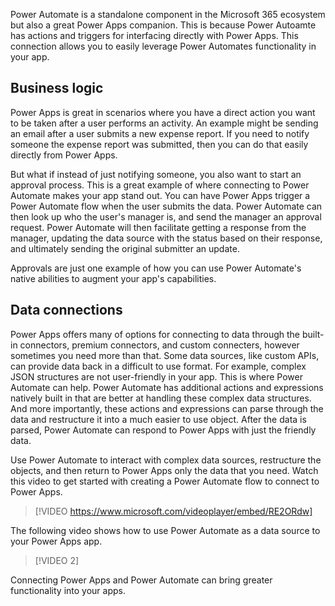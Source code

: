 Power Automate is a standalone component in the Microsoft 365 ecosystem but also a great Power Apps companion. This is because Power Autoamte has actions and triggers for interfacing directly with Power Apps. This connection allows you to easily leverage Power Automates functionality in your app.

## Business logic

Power Apps is great in scenarios where you have a direct action you want
to be taken after a user performs an activity. An example might be
sending an email after a user submits a new expense report. If you need
to notify someone the expense report was submitted, then you can do that
easily directly from Power Apps.

But what if instead of just notifying someone, you also want to start an approval process. This is a great example of where connecting to Power Automate makes your app stand out. You can have Power Apps trigger a Power Automate flow when the user submits the data. Power Automate can then look up who the user's manager is, and send the manager an approval request. Power Automate will then facilitate getting a response from the manager, updating the data source with the status based on their response, and ultimately sending the original submitter an update.

Approvals are just one example of how you can use Power Automate's native abilities to augment your app's capabilities.

## Data connections

Power Apps offers many of options for connecting to data through the built-in connectors, premium connectors, and custom connecters, however sometimes you need more than that. Some data sources, like custom APIs, can provide data back in a difficult to use format. For example, complex JSON structures are not user-friendly in your app. This is where Power Automate can help. Power Automate has additional actions and expressions natively built in that are better at handling these complex data structures. And more importantly, these actions and expressions can parse through the data and restructure it into a much easier to use object. After the data is parsed, Power Automate can respond to Power Apps with just the friendly data.

Use Power Automate to interact with complex data sources, restructure the objects,
and then return to Power Apps only the data that you need. Watch this video to get started with creating a Power Automate flow to connect to Power Apps.


> [!VIDEO https://www.microsoft.com/videoplayer/embed/RE2ORdw]

The following video shows how to use Power Automate as a data source to your Power Apps app.


> [!VIDEO 2]

Connecting Power Apps and Power Automate can bring greater functionality into your apps. 
